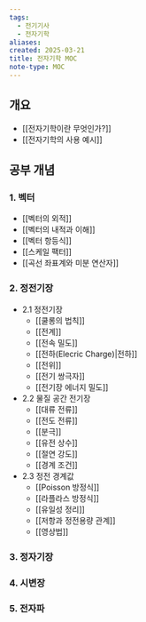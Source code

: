 ```yaml
---
tags:
  - 전기기사
  - 전자기학
aliases: 
created: 2025-03-21
title: 전자기학 MOC
note-type: MOC
---
```


## 개요
- [[전자기학이란 무엇인가?]]
- [[전자기학의 사용 예시]]

## 공부 개념

### 1. 벡터
- [[벡터의 외적]]
- [[벡터의 내적과 이해]]
- [[벡터 항등식]]
- [[스케일 팩터]]
- [[곡선 좌표계와 미분 연산자]]

### 2. 정전기장
- 2.1 정전기장
	- [[쿨롱의 법칙]]
	- [[전계]]
	- [[전속 밀도]]
	- [[전하(Elecric Charge)|전하]]
	- [[전위]]
	- [[전기 쌍극자]]
	- [[전기장 에너지 밀도]]
- 2.2 물질 공간 전기장
	- [[대류 전류]]
	- [[전도 전류]]
	- [[분극]]
	- [[유전 상수]]
	- [[절연 강도]]
	- [[경계 조건]]
- 2.3 정전 경계값
	- [[Poisson 방정식]]
	- [[라플라스 방정식]]
	- [[유일성 정리]]
	- [[저항과 정전용량 관계]]
	- [[영상법]]
### 3. 정자기장

### 4. 시변장

### 5. 전자파